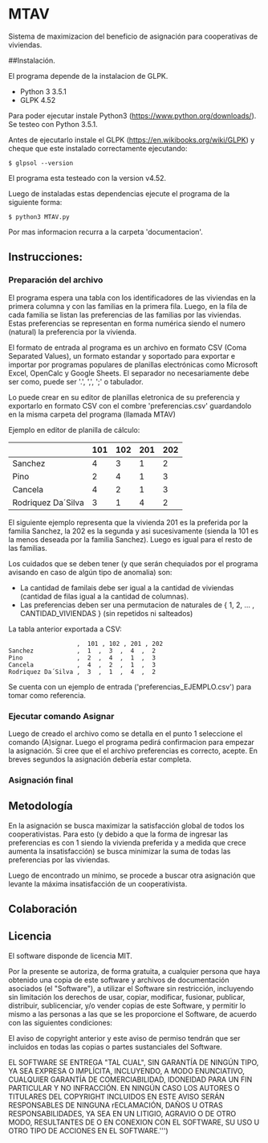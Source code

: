 # MTAV
Sistema de maximizacion del beneficio de asignación para cooperativas de viviendas.

##Instalación.

El programa depende de la instalacion de GLPK.
* Python 3 3.5.1
* GLPK 4.52

Para poder ejecutar instale Python3 (https://www.python.org/downloads/). Se testeo con Python 3.5.1.

Antes de ejecutarlo instale el GLPK (https://en.wikibooks.org/wiki/GLPK) y cheque que este instalado correctamente ejecutando:
```
$ glpsol --version
```

El programa esta testeado con la version v4.52.

Luego de instaladas estas dependencias ejecute el programa de la siguiente forma:
```
$ python3 MTAV.py
```
Por mas informacion recurra a la carpeta 'documentacion'.

## Instrucciones:

### Preparación del archivo

El programa espera una tabla con los identificadores de las viviendas en la primera columna y con las familias en la primera fila. Luego, en la fila de cada familia se listan las preferencias de las familias por las viviendas. Estas preferencias se representan en forma numérica siendo el numero (natural) la preferencia por la vivienda.

El formato de entrada al programa es un archivo en formato CSV (Coma Separated Values), un formato estandar y soportado para exportar e importar por programas populares de planillas electrónicas como Microsoft Excel, OpenCalc y Google Sheets. El separador no necesariamente debe ser como, puede ser '.', ',', ';' o tabulador.

Lo puede crear en su editor de planillas eletronica de su preferencia y exportarlo en formato CSV con el combre 'preferencias.csv' guardandolo en la misma carpeta del programa (llamada MTAV)

Ejemplo en editor de planilla de cálculo:

|                   | 101 | 102 | 201 | 202 |
| ----------------- | --- | ----| --- | --- |
|Sanchez            |  4  |  3  |  1  |  2  |
|Pino               |  2  |  4  |  1  |  3  |
|Cancela            |  4  |  2  |  1  |  3  |
|Rodriquez Da´Silva |  3  |  1  |  4  |  2  |


El siguiente ejemplo representa que la vivienda 201 es la preferida por la familia Sanchez, la 202 es la segunda y asi sucesivamente (sienda la 101 es la menos deseada por la familia Sanchez). Luego es igual para el resto de las familias.

Los cuidados que se deben tener (y que serán chequiados por el programa avisando en caso de algún tipo de anomalia) son:

- La cantidad de familais debe ser igual a la cantidad de viviendas (cantidad de filas igual a la cantidad de columnas).
- Las preferencias deben ser una permutacion de naturales de { 1, 2, ... , CANTIDAD_VIVIENDAS } (sin repetidos ni salteados)

La tabla anterior exportada a CSV:
```
                   ,  101 , 102 , 201 , 202
Sanchez            ,  1  ,  3  ,  4  ,  2 
Pino               ,  2  ,  4  ,  1  ,  3 
Cancela            ,  4  ,  2  ,  1  ,  3 
Rodriquez Da´Silva ,  3  ,  1  ,  4  ,  2 
```
Se cuenta con un ejemplo de entrada ('preferencias_EJEMPLO.csv') para tomar como referencia.


### Ejecutar comando Asignar

Luego de creado el archivo como se detalla en el punto 1 seleccione el comando (A)signar. Luego el programa pedirá confirmacion para empezar la asignación. Si cree que el el archivo preferencias es correcto, acepte. En breves segundos la asignación debería estar completa.

### Asignación final

## Metodología

En la asignación se busca maximizar la satisfacción global de todos los cooperativistas. Para esto (y debido a que la forma de ingresar las preferencias es con 1 siendo la vivienda preferida y a medida que crece aumenta la insatisfacción) se busca minimizar la suma de todas las preferencias por las viviendas.

Luego de encontrado un mínimo, se procede a buscar otra asignación que levante la máxima insatisfacción de un cooperativista.

## Colaboración

## Licencia

El software disponde de licencia MIT.

Por la presente se autoriza, de forma gratuita, a cualquier persona que haya obtenido una copia de este software y archivos de documentación asociados (el "Software"), a utilizar el Software sin restricción, incluyendo sin limitación los derechos de usar, copiar, modificar, fusionar, publicar, distribuir, sublicenciar, y/o vender copias de este Software, y permitir lo mismo a las personas a las que se les proporcione el Software, de acuerdo con las siguientes condiciones:

El aviso de copyright anterior y este aviso de permiso tendrán que ser incluidos en todas las copias o partes sustanciales del Software.

EL SOFTWARE SE ENTREGA "TAL CUAL", SIN GARANTÍA DE NINGÚN TIPO, YA SEA EXPRESA O IMPLÍCITA, INCLUYENDO, A MODO ENUNCIATIVO, CUALQUIER GARANTÍA DE COMERCIABILIDAD, IDONEIDAD PARA UN FIN PARTICULAR Y NO INFRACCIÓN. EN NINGÚN CASO LOS AUTORES O TITULARES DEL COPYRIGHT INCLUIDOS EN ESTE AVISO SERÁN RESPONSABLES DE NINGUNA rECLAMACIÓN, DAÑOS U OTRAS RESPONSABILIDADES, YA SEA EN UN LITIGIO, AGRAVIO O DE OTRO MODO, RESULTANTES DE O EN CONEXION CON EL SOFTWARE, SU USO U OTRO TIPO DE ACCIONES EN EL SOFTWARE.''')